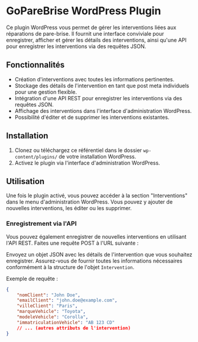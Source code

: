 # GoPareBrise WordPress Plugin

Ce plugin WordPress vous permet de gérer les interventions liées aux réparations de pare-brise. Il fournit une interface conviviale pour enregistrer, afficher et gérer les détails des interventions, ainsi qu'une API pour enregistrer les interventions via des requêtes JSON.

## Fonctionnalités

- Création d'interventions avec toutes les informations pertinentes.
- Stockage des détails de l'intervention en tant que post meta individuels pour une gestion flexible.
- Intégration d'une API REST pour enregistrer les interventions via des requêtes JSON.
- Affichage des interventions dans l'interface d'administration WordPress.
- Possibilité d'éditer et de supprimer les interventions existantes.

## Installation

1. Clonez ou téléchargez ce référentiel dans le dossier `wp-content/plugins/` de votre installation WordPress.
2. Activez le plugin via l'interface d'administration WordPress.

## Utilisation

Une fois le plugin activé, vous pouvez accéder à la section "Interventions" dans le menu d'administration WordPress. Vous pouvez y ajouter de nouvelles interventions, les éditer ou les supprimer.

### Enregistrement via l'API

Vous pouvez également enregistrer de nouvelles interventions en utilisant l'API REST. Faites une requête POST à l'URL suivante :


Envoyez un objet JSON avec les détails de l'intervention que vous souhaitez enregistrer. Assurez-vous de fournir toutes les informations nécessaires conformément à la structure de l'objet `Intervention`.

Exemple de requête :

```json
{
    "nomClient": "John Doe",
    "emailClient": "john.doe@example.com",
    "villeClient": "Paris",
    "marqueVehicle": "Toyota",
    "modeleVehicle": "Corolla",
    "immatriculationVehicle": "AB 123 CD"
    // ... (autres attributs de l'intervention)
}
